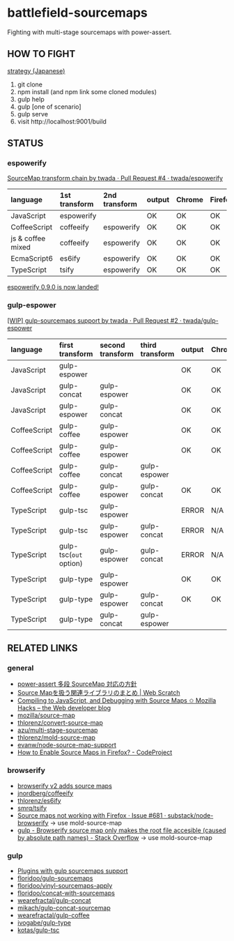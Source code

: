 battlefield-sourcemaps
================================

Fighting with multi-stage sourcemaps with power-assert.


HOW TO FIGHT
--------------------

[strategy (Japanese)](https://gist.github.com/twada/103d34a3237cecd463a6)

 1. git clone
 2. npm install (and npm link some cloned modules)
 3. gulp help
 4. gulp [one of scenario]
 5. gulp serve
 6. visit http://localhost:9001/build


STATUS
--------------------


### espowerify

[SourceMap transform chain by twada · Pull Request #4 · twada/espowerify](https://github.com/twada/espowerify/pull/4)

| language          | 1st transform | 2nd transform | output | Chrome | Firefox |
|:------------------|:--------------|:--------------|:-------|:-------|:--------|
| JavaScript        | espowerify    |               | OK     | OK     | OK      |
| CoffeeScript      | coffeeify     | espowerify    | OK     | OK     | OK      |
| js & coffee mixed | coffeeify     | espowerify    | OK     | OK     | OK      |
| EcmaScript6       | es6ify        | espowerify    | OK     | OK     | OK      |
| TypeScript        | tsify         | espowerify    | OK     | OK     | OK      |

[espowerify 0.9.0 is now landed!](https://github.com/twada/espowerify/releases/tag/v0.9.0)


### gulp-espower

[\[WIP\] gulp-sourcemaps support by twada · Pull Request #2 · twada/gulp-espower](https://github.com/twada/gulp-espower/pull/2)

| language     | first transform       | second transform      | third transform       | output | Chrome | Firefox |
|:-------------|:----------------------|:----------------------|:----------------------|:-------|:-------|:--------|
| JavaScript   | gulp-espower          |                       |                       | OK     | OK     | OK      |
| JavaScript   | gulp-concat           | gulp-espower          |                       | OK     | OK     | OK      |
| JavaScript   | gulp-espower          | gulp-concat           |                       | OK     | OK     | OK      |
| CoffeeScript | gulp-coffee           | gulp-espower          |                       | OK     | OK     | OK      |
| CoffeeScript | gulp-coffee           | gulp-espower          |                       | OK     | OK     | OK      |
| CoffeeScript | gulp-coffee           | gulp-concat           | gulp-espower          |        |        |         |
| CoffeeScript | gulp-coffee           | gulp-espower          | gulp-concat           | OK     | OK     | NG(absolute path) |
| TypeScript   | gulp-tsc              | gulp-espower          |                       | ERROR  | N/A    | N/A     |
| TypeScript   | gulp-tsc              | gulp-espower          | gulp-concat           | ERROR  | N/A    | N/A     |
| TypeScript   | gulp-tsc(`out` option)| gulp-espower          | gulp-concat           | ERROR  | N/A    | N/A     |
| TypeScript   | gulp-type             | gulp-espower          |                       | OK     | OK     | OK      |
| TypeScript   | gulp-type             | gulp-espower          | gulp-concat           | OK     | OK     | NG(absolute path) |
| TypeScript   | gulp-type             | gulp-concat           | gulp-espower          |        |        |         |



RELATED LINKS
--------------------

### general

- [power-assert 多段 SourceMap 対応の方針](https://gist.github.com/twada/103d34a3237cecd463a6)
- [Source Mapを扱う関連ライブラリのまとめ | Web Scratch](http://efcl.info/2014/0622/res3933/)
- [Compiling to JavaScript, and Debugging with Source Maps ✩ Mozilla Hacks – the Web developer blog](https://hacks.mozilla.org/2013/05/compiling-to-javascript-and-debugging-with-source-maps/)
- [mozilla/source-map](https://github.com/mozilla/source-map)
- [thlorenz/convert-source-map](https://github.com/thlorenz/convert-source-map)
- [azu/multi-stage-sourcemap](https://github.com/azu/multi-stage-sourcemap)
- [thlorenz/mold-source-map](https://github.com/thlorenz/mold-source-map)
- [evanw/node-source-map-support](https://github.com/evanw/node-source-map-support)
- [How to Enable Source Maps in Firefox? - CodeProject](http://www.codeproject.com/Articles/649271/How-to-Enable-Source-Maps-in-Firefox)

### browserify

- [browserify v2 adds source maps](http://thlorenz.com/blog/browserify-sourcemaps)
- [jnordberg/coffeeify](https://github.com/jnordberg/coffeeify)
- [thlorenz/es6ify](https://github.com/thlorenz/es6ify)
- [smrq/tsify](https://github.com/smrq/tsify)
- [Source maps not working with Firefox · Issue #681 · substack/node-browserify](https://github.com/substack/node-browserify/issues/681) -> use mold-source-map
- [gulp - Browserify source map only makes the root file accesible (caused by absolute path names) - Stack Overflow](http://stackoverflow.com/questions/25303585/browserify-source-map-only-makes-the-root-file-accesible-caused-by-absolute-pat) -> use mold-source-map

### gulp

- [Plugins with gulp sourcemaps support](https://github.com/floridoo/gulp-sourcemaps/wiki/Plugins-with-gulp-sourcemaps-support)
- [floridoo/gulp-sourcemaps](https://github.com/floridoo/gulp-sourcemaps)
- [floridoo/vinyl-sourcemaps-apply](https://github.com/floridoo/vinyl-sourcemaps-apply)
- [floridoo/concat-with-sourcemaps](https://github.com/floridoo/concat-with-sourcemaps)
- [wearefractal/gulp-concat](https://github.com/wearefractal/gulp-concat)
- [mikach/gulp-concat-sourcemap](https://github.com/mikach/gulp-concat-sourcemap)
- [wearefractal/gulp-coffee](https://github.com/wearefractal/gulp-coffee)
- [ivogabe/gulp-type](https://github.com/ivogabe/gulp-type)
- [kotas/gulp-tsc](https://github.com/kotas/gulp-tsc)
